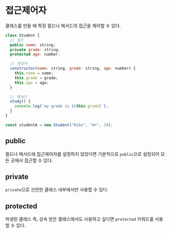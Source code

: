 # 접근제어자

클래스를 만들 때 특정 필드나 메서드의 접근을 제어할 수 있다.

```javascript
class Student {
  // 필드
  public name: string;
  private grade: string;
  protected age: number;

  // 생성자
  constructor(name: string, grade: string, age: number) {
    this.name = name;
    this.grade = grade;
    this.age = age;
  }

  // 메서드
  study() {
    console.log(`my grade is ${this.grade}`);
  }
}

const studentA = new Student("Mike", "A+", 30);
```

## public

필드나 메서드에 접근제어자를 설정하지 않았다면 기본적으로 `public`으로 설정되어 모든 곳에서 접근할 수 있다.

## private

`private`으로 선언한 클래스 내부에서만 사용할 수 있다.

## protected

파생된 클래스 즉, 상속 받은 클래스에서도 사용하고 싶다면 `protected` 키워드를 사용할 수 있다.
